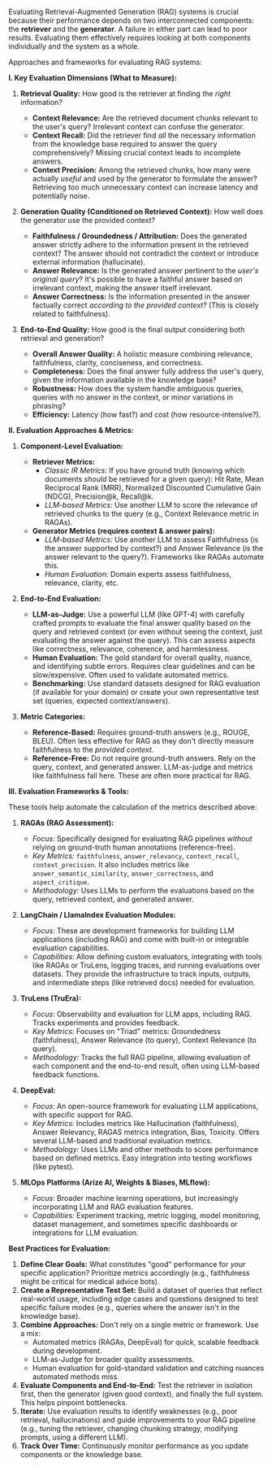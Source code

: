 Evaluating Retrieval-Augmented Generation (RAG) systems is crucial because their performance depends on two interconnected components: the **retriever** and the **generator**. A failure in either part can lead to poor results. Evaluating them effectively requires looking at both components individually and the system as a whole.

Approaches and frameworks for evaluating RAG systems:

**I. Key Evaluation Dimensions (What to Measure):**

1.  **Retrieval Quality:** How good is the retriever at finding the *right* information?
    * **Context Relevance:** Are the retrieved document chunks relevant to the user's query? Irrelevant context can confuse the generator.
    * **Context Recall:** Did the retriever find *all* the necessary information from the knowledge base required to answer the query comprehensively? Missing crucial context leads to incomplete answers.
    * **Context Precision:** Among the retrieved chunks, how many were actually *useful* and used by the generator to formulate the answer? Retrieving too much unnecessary context can increase latency and potentially noise.

2.  **Generation Quality (Conditioned on Retrieved Context):** How well does the generator use the provided context?
    * **Faithfulness / Groundedness / Attribution:** Does the generated answer strictly adhere to the information present in the retrieved context? The answer should not contradict the context or introduce external information (hallucinate).
    * **Answer Relevance:** Is the generated answer pertinent to the *user's original query*? It's possible to have a faithful answer based on irrelevant context, making the answer itself irrelevant.
    * **Answer Correctness:** Is the information presented in the answer factually correct *according to the provided context*? (This is closely related to faithfulness).

3.  **End-to-End Quality:** How good is the final output considering both retrieval and generation?
    * **Overall Answer Quality:** A holistic measure combining relevance, faithfulness, clarity, conciseness, and correctness.
    * **Completeness:** Does the final answer fully address the user's query, given the information available in the knowledge base?
    * **Robustness:** How does the system handle ambiguous queries, queries with no answer in the context, or minor variations in phrasing?
    * **Efficiency:** Latency (how fast?) and cost (how resource-intensive?).

**II. Evaluation Approaches & Metrics:**

1.  **Component-Level Evaluation:**
    * **Retriever Metrics:**
        * *Classic IR Metrics:* If you have ground truth (knowing which documents *should* be retrieved for a given query): Hit Rate, Mean Reciprocal Rank (MRR), Normalized Discounted Cumulative Gain (NDCG), Precision@k, Recall@k.
        * *LLM-based Metrics:* Use another LLM to score the relevance of retrieved chunks to the query (e.g., Context Relevance metric in RAGAs).
    * **Generator Metrics (requires context & answer pairs):**
        * *LLM-based Metrics:* Use another LLM to assess Faithfulness (is the answer supported by context?) and Answer Relevance (is the answer relevant to the query?). Frameworks like RAGAs automate this.
        * *Human Evaluation:* Domain experts assess faithfulness, relevance, clarity, etc.

2.  **End-to-End Evaluation:**
    * **LLM-as-Judge:** Use a powerful LLM (like GPT-4) with carefully crafted prompts to evaluate the final answer quality based on the query and retrieved context (or even without seeing the context, just evaluating the answer against the query). This can assess aspects like correctness, relevance, coherence, and harmlessness.
    * **Human Evaluation:** The gold standard for overall quality, nuance, and identifying subtle errors. Requires clear guidelines and can be slow/expensive. Often used to validate automated metrics.
    * **Benchmarking:** Use standard datasets designed for RAG evaluation (if available for your domain) or create your own representative test set (queries, expected context/answers).

3.  **Metric Categories:**
    * **Reference-Based:** Requires ground-truth answers (e.g., ROUGE, BLEU). Often less effective for RAG as they don't directly measure faithfulness to the *provided context*.
    * **Reference-Free:** Do not require ground-truth answers. Rely on the query, context, and generated answer. LLM-as-judge and metrics like faithfulness fall here. These are often more practical for RAG.

**III. Evaluation Frameworks & Tools:**

These tools help automate the calculation of the metrics described above:

1.  **RAGAs (RAG Assessment):**
    * *Focus:* Specifically designed for evaluating RAG pipelines *without* relying on ground-truth human annotations (reference-free).
    * *Key Metrics:* `faithfulness`, `answer_relevancy`, `context_recall`, `context_precision`. It also includes metrics like `answer_semantic_similarity`, `answer_correctness`, and `aspect_critique`.
    * *Methodology:* Uses LLMs to perform the evaluations based on the query, retrieved context, and generated answer.

2.  **LangChain / LlamaIndex Evaluation Modules:**
    * *Focus:* These are development frameworks for building LLM applications (including RAG) and come with built-in or integrable evaluation capabilities.
    * *Capabilities:* Allow defining custom evaluators, integrating with tools like RAGAs or TruLens, logging traces, and running evaluations over datasets. They provide the infrastructure to track inputs, outputs, and intermediate steps (like retrieved docs) needed for evaluation.

3.  **TruLens (TruEra):**
    * *Focus:* Observability and evaluation for LLM apps, including RAG. Tracks experiments and provides feedback.
    * *Key Metrics:* Focuses on "Triad" metrics: Groundedness (faithfulness), Answer Relevance (to query), Context Relevance (to query).
    * *Methodology:* Tracks the full RAG pipeline, allowing evaluation of each component and the end-to-end result, often using LLM-based feedback functions.

4.  **DeepEval:**
    * *Focus:* An open-source framework for evaluating LLM applications, with specific support for RAG.
    * *Key Metrics:* Includes metrics like Hallucination (faithfulness), Answer Relevancy, RAGAS metrics integration, Bias, Toxicity. Offers several LLM-based and traditional evaluation metrics.
    * *Methodology:* Uses LLMs and other methods to score performance based on defined metrics. Easy integration into testing workflows (like pytest).

5.  **MLOps Platforms (Arize AI, Weights & Biases, MLflow):**
    * *Focus:* Broader machine learning operations, but increasingly incorporating LLM and RAG evaluation features.
    * *Capabilities:* Experiment tracking, metric logging, model monitoring, dataset management, and sometimes specific dashboards or integrations for LLM evaluation.

**Best Practices for Evaluation:**

1.  **Define Clear Goals:** What constitutes "good" performance for *your* specific application? Prioritize metrics accordingly (e.g., faithfulness might be critical for medical advice bots).
2.  **Create a Representative Test Set:** Build a dataset of queries that reflect real-world usage, including edge cases and questions designed to test specific failure modes (e.g., queries where the answer isn't in the knowledge base).
3.  **Combine Approaches:** Don't rely on a single metric or framework. Use a mix:
    * Automated metrics (RAGAs, DeepEval) for quick, scalable feedback during development.
    * LLM-as-Judge for broader quality assessments.
    * Human evaluation for gold-standard validation and catching nuances automated methods miss.
4.  **Evaluate Components and End-to-End:** Test the retriever in isolation first, then the generator (given good context), and finally the full system. This helps pinpoint bottlenecks.
5.  **Iterate:** Use evaluation results to identify weaknesses (e.g., poor retrieval, hallucinations) and guide improvements to your RAG pipeline (e.g., tuning the retriever, changing chunking strategy, modifying prompts, using a different LLM).
6.  **Track Over Time:** Continuously monitor performance as you update components or the knowledge base.

